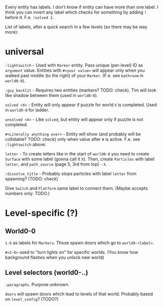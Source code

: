 Every entity has labels. I don't know if entity can have more than one label. I think you can invert any label which checks for something by adding `!` before it. F.e. `!solved 2`.

List of labels, after a quick search in a few levels (so there may be way more):

# universal

`:lightswitch` - Used with `Marker` entity. Pass unique (per-level) ID as `argument` value. Entities with `#<your value>` will appear only when you walked past middle (to the right) of your `Marker`. (F.e. see `bathroom` in `world0-0`).

`:guy_backlit` - Requires two entities (markers? TODO: check). Tim will look like shadow between them (used in `world0-0`).

`solved <X>` - Entity will only appear if puzzle for world `X` is completed. Used in `world0-0` for ladder.

`unsolved <X>` - Like `solved`, but entity will appear only if puzzle is not completed.

`#<Literally anything ever>` - Entity will show (and probably will be collidable? TODO: check) only when value after `#` is active.
F.e. see `:lightswitch` above.

`letter` - To create letters like in the start of `world0-0` you need to create `Surface` with some label (gonna call it `X`). Then, create `Particles` with label `letter`, and `path_source` (page 5, 3rd from top) - `X`.

`:dissolve_title` - Probably stops particles with label `letter` from spawning? (TODO: check)

Give `Switch` and `Platform` same label to connect them. (Maybe accepts numbers only. TODO.)

# Level-specific (?)

## World0-0

`1-6` as labels for `Markers`. Those spawn doors which go to `world0-<label>`.

`#<2-6>` used to "turn lights on" for specific worlds. (You know how background flashes when you unlock new world)



## Level selectors (world0-..)

`:paragraphs`. Purpose unknown.

`doors` will spawn doors which lead to levels of that world. Probably based on `level_config`? (TODO?)